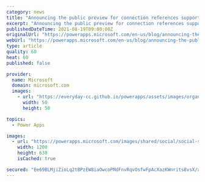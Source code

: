 ```yaml
---
category: news
title: "Announcing the public preview for connection references support in Power Platforms Build Tools"
excerpt: "Announcing the public preview for connection references support in Power Platforms Tools"
publishedDateTime: 2021-08-19T09:00:00Z
originalUrl: "https://powerapps.microsoft.com/en-us/blog/announcing-the-public-preview-for-connection-references-support-in-power-platforms-tools/"
webUrl: "https://powerapps.microsoft.com/en-us/blog/announcing-the-public-preview-for-connection-references-support-in-power-platforms-tools/"
type: article
quality: 60
heat: 60
published: false

provider:
  name: Microsoft
  domain: microsoft.com
  images:
    - url: "https://everyday-cc.github.io/powerapps/assets/images/organizations/microsoft.com-50x50.jpg"
      width: 50
      height: 50

topics:
  - Power Apps

images:
  - url: "https://powerapps.microsoft.com/images/shared/social/social-share-post-ignite.png"
    width: 1200
    height: 630
    isCached: true

secured: "Ee69BLMjiZioLq2tBPzEW8iaOwcoPMdFnvRqvOsfwFpAcXazKWnrits8vsX/aK8uB+2ISb0Kq3BKtjzgSb/yINSIHmlQ2YjD3/LGbYVCP3lYZSrHvAUwg8Re2DYZHrrM5CaszNU6DX+fgM9YDPSgJfUxLmsW8I9kKJH70MKBwm2WOdN7S1B/o/qMvR825Jt9zlHSVfTBxToJ4td6YrGRIy9mpyFXsQjL4tRGt5mNaEDDv+V+JLtwiRwlkmgORuVsUfUhW80eO3Ic5bvUgSHW66Ji2O5aCSZuJakxlbitzDzew10ELXUdlwTxYeBcjL0n13d8v4RS6ZoOX34tjOfTKehjC04z9zm4apVzXi69WPM=;7wWcPHz9SuwnbgFZv0FZYw=="
---
```


